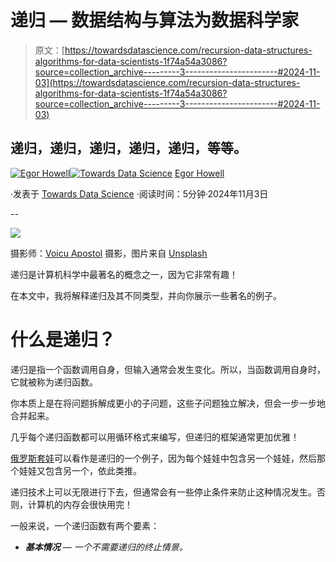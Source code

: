 # 递归 — 数据结构与算法为数据科学家

> 原文：[https://towardsdatascience.com/recursion-data-structures-algorithms-for-data-scientists-1f74a54a3086?source=collection_archive---------3-----------------------#2024-11-03](https://towardsdatascience.com/recursion-data-structures-algorithms-for-data-scientists-1f74a54a3086?source=collection_archive---------3-----------------------#2024-11-03)

## 递归，递归，递归，递归，递归，等等。

[](https://medium.com/@egorhowell?source=post_page---byline--1f74a54a3086--------------------------------)[![Egor Howell](../Images/1f796e828f1625440467d01dcc3e40cd.png)](https://medium.com/@egorhowell?source=post_page---byline--1f74a54a3086--------------------------------)[](https://towardsdatascience.com/?source=post_page---byline--1f74a54a3086--------------------------------)[![Towards Data Science](../Images/a6ff2676ffcc0c7aad8aaf1d79379785.png)](https://towardsdatascience.com/?source=post_page---byline--1f74a54a3086--------------------------------) [Egor Howell](https://medium.com/@egorhowell?source=post_page---byline--1f74a54a3086--------------------------------)

·发表于 [Towards Data Science](https://towardsdatascience.com/?source=post_page---byline--1f74a54a3086--------------------------------) ·阅读时间：5分钟·2024年11月3日

--

![](../Images/93d128b8dc4f8f1e838c2bd0031bab27.png)

摄影师：[Voicu Apostol](https://unsplash.com/@cerpow?utm_source=medium&utm_medium=referral) 摄影，图片来自 [Unsplash](https://unsplash.com/?utm_source=medium&utm_medium=referral)

递归是计算机科学中最著名的概念之一，因为它非常有趣！

在本文中，我将解释递归及其不同类型，并向你展示一些著名的例子。

# 什么是递归？

递归是指一个函数调用自身，但输入通常会发生变化。所以，当函数调用自身时，它就被称为递归函数。

你本质上是在将问题拆解成更小的子问题，这些子问题独立解决，但会一步一步地合并起来。

几乎每个递归函数都可以用循环格式来编写，但递归的框架通常更加优雅！

[俄罗斯套娃](https://en.wikipedia.org/wiki/Matryoshka_doll)可以看作是递归的一个例子，因为每个娃娃中包含另一个娃娃，然后那个娃娃又包含另一个，依此类推。

递归技术上可以无限进行下去，但通常会有一些停止条件来防止这种情况发生。否则，计算机的内存会很快用完！

一般来说，一个递归函数有两个要素：

+   ***基本情况*** *— 一个不需要递归的终止情景。*
